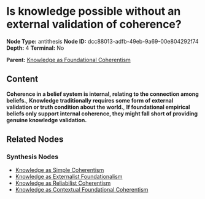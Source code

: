 # Is knowledge possible without an external validation of coherence?

**Node Type:** antithesis
**Node ID:** dcc88013-adfb-49eb-9a69-00e804292f74
**Depth:** 4
**Terminal:** No

**Parent:** [Knowledge as Foundational Coherentism](knowledge-as-foundational-coherentism-synthesis-3f4dc615-d6ea-4f76-af5b-cd12d5fee831.md)

## Content

**Coherence in a belief system is internal, relating to the connection among beliefs.**, **Knowledge traditionally requires some form of external validation or truth condition about the world.**, **If foundational empirical beliefs only support internal coherence, they might fall short of providing genuine knowledge validation.**

## Related Nodes

### Synthesis Nodes

- [Knowledge as Simple Coherentism](knowledge-as-simple-coherentism-synthesis-0df3b6a8-e33a-4396-8110-2192393e01dd.md)
- [Knowledge as Externalist Foundationalism](knowledge-as-externalist-foundationalism-synthesis-943f64dc-4b5c-4e4f-8b72-14650acca548.md)
- [Knowledge as Reliabilist Coherentism](knowledge-as-reliabilist-coherentism-synthesis-85c1f7cd-936c-49cd-86f5-8785c88f1303.md)
- [Knowledge as Contextual Foundational Coherentism](knowledge-as-contextual-foundational-coherentism-synthesis-88332a7a-7e97-44f5-ac76-d90e81f7e97c.md)
